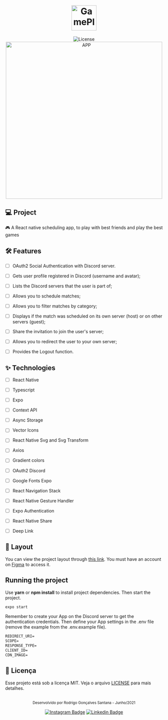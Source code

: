 <h1 align="center">
  <img alt="GamePlay" height="80" title="Plant Manager" src="" />
</h1>

<p align="center">
  <img alt="License" src="https://img.shields.io/static/v1?label=license&message=MIT&color=E51C44&labelColor=0A1033">

 <img src="https://i.imgur.com/8LelREQ.png" alt="APP" height="500" width="500"/>
</p>



## 💻 Project
🎮 A React native scheduling app, to play with best friends and play the best games

## :hammer_and_wrench: Features

- [ ] OAuth2 Social Authentication with Discord server.
- [ ] Gets user profile registered in Discord (username and avatar);
- [ ] Lists the Discord servers that the user is part of;
- [ ] Allows you to schedule matches;
- [ ] Allows you to filter matches by category;
- [ ] Displays if the match was scheduled on its own server (host) or on other servers (guest);
- [ ] Share the invitation to join the user's server;
- [ ] Allows you to redirect the user to your own server;
- [ ] Provides the Logout function.


## ✨ Technologies

- [ ] React Native
- [ ] Typescript
- [ ] Expo
- [ ] Context API
- [ ] Async Storage
- [ ] Vector Icons
- [ ] React Native Svg and Svg Transform
- [ ] Axios
- [ ] Gradient colors
- [ ] OAuth2 Discord
- [ ] Google Fonts Expo
- [ ] React Navigation Stack
- [ ] React Native Gesture Handler
- [ ] Expo Authentication
- [ ] React Native Share
- [ ] Deep Link


## 🔖 Layout

You can view the project layout through [this link](https://www.figma.com/file/0kv33XYjvOgvKGKHBaiR07/GamePlay-NLW-Together?node-id=58913%3A83). You must have an account on [Figma](http://figma.com/) to access it.


## Running the project

Use **yarn** or **npm install** to install project dependencies.
Then start the project.

```cl
expo start
```

Remember to create your App on the Discord server to get the authentication credentials. Then define your App settings in the .env file (remove the example from the .env.example file).
 
 ```cl
REDIRECT_URI=
SCOPE=
RESPONSE_TYPE=
CLIENT_ID=
CDN_IMAGE=
```


## 📄 Licença

Esse projeto está sob a licença MIT. Veja o arquivo [LICENSE](LICENSE.md) para mais detalhes.

<br />

<div align="center">
  <small>Desenvolvido por Rodrigo Gonçalves Santana - Junho/2021</small>

  [![Instagram Badge](https://img.shields.io/badge/-rodrigo.goncalves.s-6633cc?style=flat-square&labelColor=6633cc&logo=instagram&logoColor=white&link=https://www.instagram.com/rodrigo.goncalves.s/)](https://www.instagram.com/rodrigo.goncalves.s/) 
  [![Linkedin Badge](https://img.shields.io/badge/-Rodrigo%20Gonçalves%20Santana-6633cc?style=flat-square&logo=Linkedin&logoColor=white&link=https://www.linkedin.com/in/rodrigo-gon%C3%A7alves-santana/)](https://www.linkedin.com/in/rodrigo-gon%C3%A7alves-santana/) 
</div>
